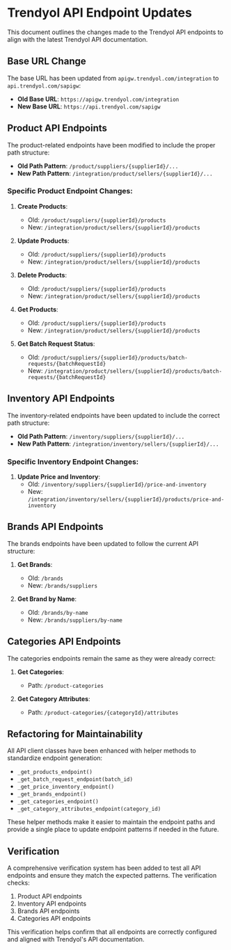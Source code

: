 # Trendyol API Endpoint Updates

This document outlines the changes made to the Trendyol API endpoints to align with the latest Trendyol API documentation.

## Base URL Change

The base URL has been updated from `apigw.trendyol.com/integration` to `api.trendyol.com/sapigw`:

- **Old Base URL**: `https://apigw.trendyol.com/integration`
- **New Base URL**: `https://api.trendyol.com/sapigw` 

## Product API Endpoints

The product-related endpoints have been modified to include the proper path structure:

- **Old Path Pattern**: `/product/suppliers/{supplierId}/...`
- **New Path Pattern**: `/integration/product/sellers/{supplierId}/...`

### Specific Product Endpoint Changes:

1. **Create Products**:
   - Old: `/product/suppliers/{supplierId}/products`
   - New: `/integration/product/sellers/{supplierId}/products`

2. **Update Products**:
   - Old: `/product/suppliers/{supplierId}/products`
   - New: `/integration/product/sellers/{supplierId}/products`

3. **Delete Products**:
   - Old: `/product/suppliers/{supplierId}/products`
   - New: `/integration/product/sellers/{supplierId}/products`

4. **Get Products**:
   - Old: `/product/suppliers/{supplierId}/products`
   - New: `/integration/product/sellers/{supplierId}/products`

5. **Get Batch Request Status**:
   - Old: `/product/suppliers/{supplierId}/products/batch-requests/{batchRequestId}`
   - New: `/integration/product/sellers/{supplierId}/products/batch-requests/{batchRequestId}`

## Inventory API Endpoints

The inventory-related endpoints have been updated to include the correct path structure:

- **Old Path Pattern**: `/inventory/suppliers/{supplierId}/...`
- **New Path Pattern**: `/integration/inventory/sellers/{supplierId}/...`

### Specific Inventory Endpoint Changes:

1. **Update Price and Inventory**:
   - Old: `/inventory/suppliers/{supplierId}/price-and-inventory`
   - New: `/integration/inventory/sellers/{supplierId}/products/price-and-inventory`

## Brands API Endpoints

The brands endpoints have been updated to follow the current API structure:

1. **Get Brands**:
   - Old: `/brands`
   - New: `/brands/suppliers`

2. **Get Brand by Name**:
   - Old: `/brands/by-name`
   - New: `/brands/suppliers/by-name`

## Categories API Endpoints 

The categories endpoints remain the same as they were already correct:

1. **Get Categories**:
   - Path: `/product-categories`

2. **Get Category Attributes**:
   - Path: `/product-categories/{categoryId}/attributes`

## Refactoring for Maintainability

All API client classes have been enhanced with helper methods to standardize endpoint generation:

- `_get_products_endpoint()`
- `_get_batch_request_endpoint(batch_id)`
- `_get_price_inventory_endpoint()`
- `_get_brands_endpoint()`
- `_get_categories_endpoint()`
- `_get_category_attributes_endpoint(category_id)`

These helper methods make it easier to maintain the endpoint paths and provide a single place to update endpoint patterns if needed in the future.

## Verification

A comprehensive verification system has been added to test all API endpoints and ensure they match the expected patterns. The verification checks:

1. Product API endpoints
2. Inventory API endpoints
3. Brands API endpoints
4. Categories API endpoints

This verification helps confirm that all endpoints are correctly configured and aligned with Trendyol's API documentation.